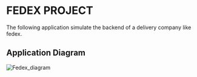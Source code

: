 # FEDEX PROJECT

The following application simulate the backend of a delivery company like fedex.

## Application Diagram
![Fedex_diagram](https://user-images.githubusercontent.com/81981552/124055582-27eba600-d9f2-11eb-8751-7cc8fe63a17c.jpeg)